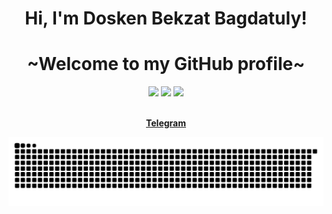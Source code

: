 <h1 align="center">Hi, I'm Dosken Bekzat Bagdatuly!</h1>
<h1 align="center">~Welcome to my GitHub profile~</h1>

<p align="center">
  <img height="50%" width="auto" src ="https://github-readme-stats.vercel.app/api?username=roenbis&show_icons=true&count_private=true&theme=radical&hide_border=true&hide=issues,contribs&bg_color=00000000">
  <img height="50%" width="auto" src ="https://github-readme-stats.vercel.app/api/top-langs/?username=roenbis&layout=compact&hide_border=true&theme=radical&bg_color=00000000&langs_count=6&hide=jupyter%20notebook,tex,css,php&exclude_repo=Pacman-AI">
  <img src ="https://github-readme-streak-stats.herokuapp.com?user=roenbis&theme=radical&hide_border=true&background=FFFFFF00">
  <br>
  <br>
</p>

<p align="center">
  <strong><a href="https://t.me/roenbis">Telegram</a></strong>
</p>

<img src="https://raw.githubusercontent.com/roenbis/roenbis/output/snake.svg" alt="Snake animation" />

